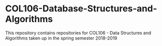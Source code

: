 # COL106-Database-Structures-and-Algorithms
This repository contains repositories for COL106 - Data Structures and Algorithms taken up in the spring semester 2018-2019
